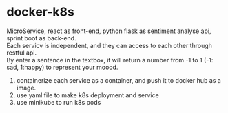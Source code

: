 # docker-k8s
MicroService, react as front-end, python flask as sentiment analyse api, sprint boot as back-end.  
Each servicv is independent, and they can access to each other through restful api.  
By enter a sentence in the textbox, it will return a number from -1 to 1 (-1: sad, 1:happy) to represent your moood.  

1. containerize each service as a container, and push it to docker hub as a image.
2. use yaml file to make k8s deployment and service
3. use minikube to run k8s pods
